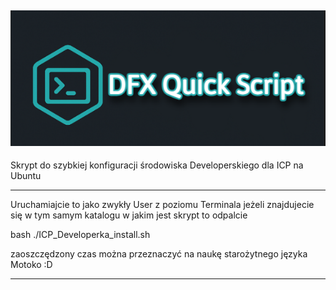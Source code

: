 ![TokenIC](DFXQuickScript.png)
----------------------------------

Skrypt do szybkiej konfiguracji środowiska Developerskiego dla ICP na Ubuntu 

--------------------
Uruchamiajcie to jako zwykły User z poziomu Terminala 
jeżeli znajdujecie się w tym samym katalogu w jakim jest skrypt to odpalcie 

bash ./ICP_Developerka_install.sh


zaoszczędzony czas można przeznaczyć na naukę starożytnego języka Motoko :D 

--------------------

